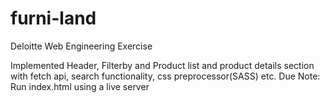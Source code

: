 # furni-land
Deloitte Web Engineering Exercise

Implemented Header, Filterby and Product list and product details section with fetch api, search functionality, css preprocessor(SASS) etc.
Due 
Note: Run index.html using a live server